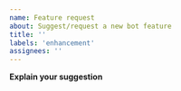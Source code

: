 ```yaml
---
name: Feature request
about: Suggest/request a new bot feature
title: ''
labels: 'enhancement'
assignees: ''
---
```


**Explain your suggestion**
